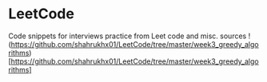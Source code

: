 # LeetCode
Code snippets for interviews practice from Leet code and misc. sources
!(https://github.com/shahrukhx01/LeetCode/tree/master/week3_greedy_algorithms)[https://github.com/shahrukhx01/LeetCode/tree/master/week3_greedy_algorithms]
